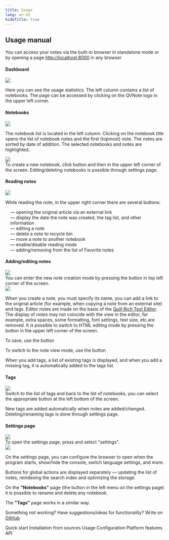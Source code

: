 ```yaml
---
title: Usage
lang: en-US
hideTitle: true
---
```


<div class="row">
<div class="col-12 col-md-8 order-2 order-md-1">

## Usage manual

<div class="alert alert-info mb-0 pb-0 font-italic">

You can access your notes via the built-in browser in standalone mode or by opening a page [http://localhost:8000](http://localhost:8000) in any browser

</div>

#### Dashboard

<img src="/images/usage/en/s1.png" class="shadow mb-4" />

Here you can see the usage statistics. The left column contains a list of notebooks. The page can be accessed by clicking on the QVNote logo in the upper left corner.

#### Notebooks

<img src="/images/usage/en/s2.png" class="shadow mb-4" />

The notebook list is located in the left column. Clicking on the notebook title opens the list of notebook notes and the first (topmost) note. The notes are sorted by date of addition. The selected notebooks and notes are highlighted.

<div class="alert alert-info mb-4 mt-3">
<div class="row">
<div class="col-12 col-md-4">
<img src="/images/usage/en/s4.png" class="shadow mb-2 mb-sm-0" />
</div>
<div class="col-12 col-md-8 font-italic">
To create a new notebook, click button <i class="fas fa-cog text-dark ms-1 me-1"></i> and then <i class="fas fa-book text-dark ms-1 me-1"></i> in the upper left corner of the screen. Editing/deleting notebooks is possible through settings page.
</div>
</div>
</div>


#### Reading notes

<img src="/images/usage/en/s3.png" class="shadow mb-4" />

While reading the note, in the upper right corner there are several buttons:

<ul style="list-style: none; padding-left: 1rem;">
<li><i class="fas fa-external-link-alt text-dark"></i> <span class="ms-1 me-1">—</span> opening the original article via an external link</li>
<li><i class="fas fa-info-circle text-info"></i> <span class="ms-1 me-1">—</span> display the date the note was created, the tag list, and other information</li>
<li><i class="fas fa-edit text-success"></i> <span class="ms-1 me-1">—</span> editing a note</li>
<li><i class="fas fa-trash text-danger"></i> <span class="ms-1 me-1">—</span> delete a note to recycle bin</li>
<li><i class="fas fa-exchange-alt text-black-50"></i> <span class="ms-1 me-1">—</span> move a note to another notebook</li>
<li><i class="fas text-black-50 fa-book-reader"></i> <span class="ms-1 me-1">—</span> enable/disable reading mode</li>
<li><i class="far fa-star text-black-50"></i> <span class="ms-1 me-1">—</span> adding/removing from the list of Favorite notes</li>
</ul>

#### Adding/editing notes

<div class="alert alert-info mb-4 mt-3">
<div class="row">
<div class="col-12 col-md-4">
<img src="/images/usage/en/s4.png" class="shadow mb-2 mb-sm-0" />
</div>
<div class="col-12 col-md-8 font-italic">
You can enter the new note creation mode by pressing the button <i class="fas fa-edit text-dark ms-1 me-1"></i> in top left corner of the screen.
</div>
</div>
</div>

<img src="/images/usage/en/s5.png" class="shadow mb-4" />

When you create a note, you must specify its name, you can add a link to the original article (for example, when copying a note from an external site) and tags. Editor notes are made on the basis of the [Quill Rich Text Editor](https://quilljs.com/). The display of notes may not coincide with the view in the editor, for example, extra spaces, some formatting, font settings, text size, etc.are removed. It is possible to switch to HTML editing mode by pressing the button <i class="fas fa-code ms-1 me-1"></i> in the upper left corner of the screen.

To save, use the button <i class="fas fa-save text-success ms-1 me-1"></i>

To switch to the note view mode, use the <i class="fas fa-eye text-primary ms-1 me-1"></i> button

When you add tags, a list of existing tags is displayed, and when you add a missing tag, it is automatically added to the tags list.

#### Tags

<div class="row">
<div class="col-12 col-md-4">
<img src="/images/usage/en/s6.png" class="shadow mb-4" />
</div>
<div class="col-12 col-md-8">
Switch to the list of tags and back to the list of notebooks, you can select the appropriate button at the left bottom of the screen.
</div>
</div>

New tags are added automatically when notes are added/changed. Deleting/renaming tags is done through settings page.

#### Settings page

<div class="alert alert-info mb-4 mt-3">
<div class="row">
<div class="col-12 col-md-4">
<img src="/images/usage/en/s4.png" class="shadow mb-2 mb-sm-0" />
</div>
<div class="col-12 col-md-8 font-italic">
To open the settings page, press <i class="fas fa-cog text-dark ms-1 me-1"></i> and select "settings".
</div>
</div>
</div>

<img src="/images/usage/en/s7.png" class="shadow mb-4" />

On the settings page, you can configure the browser to open when the program starts, show/hide the console, switch language settings, and more.

Buttons for global actions are displayed separately <span class="ms-1 me-1">—</span> updating the list of notes, reindexing the search index and optimizing the storage.

On the __"Notebooks"__ page (the button in the left menu on the settings page) it is possible to rename and delete any notebook.

The __"Tags"__ page works in a similar way.


<div class="alert alert-success mb-4 pb-0 font-italic">

Something not working? Have suggestions/ideas for functionality? Write on [GitHub](https://github.com/NightMan-1/QVNote/issues)

</div>



</div>
<div class="col-12 col-md-4 order-1 order-md-2 mb-4 mb-sm-0">
<div class="list-group" style="position: sticky; top: 1rem;">
  <router-link to="/docs/" class="list-group-item list-group-item-action">Quick start</router-link>
  <router-link to="/docs/sources.html" class="list-group-item list-group-item-action">Installation from sources</router-link>
  <router-link to="/docs/usage.html" class="list-group-item list-group-item-action active">Usage</router-link>
  <router-link to="/docs/configuration.html" class="list-group-item list-group-item-action">Configuration</router-link>
  <router-link to="/docs/platform_features.html" class="list-group-item list-group-item-action">Platform features</router-link>
  <router-link to="/docs/api.html" class="list-group-item list-group-item-action">API</router-link>
</div>
</div>


</div>